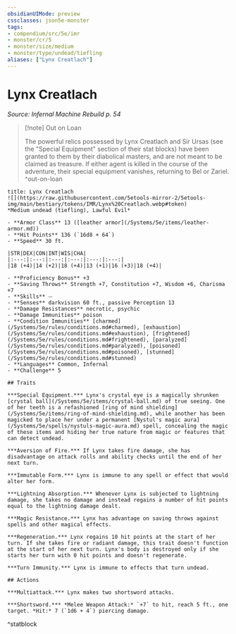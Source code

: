 ```yaml
---
obsidianUIMode: preview
cssclasses: json5e-monster
tags:
- compendium/src/5e/imr
- monster/cr/5
- monster/size/medium
- monster/type/undead/tiefling
aliases: ["Lynx Creatlach"]
---
```

# Lynx Creatlach
*Source: Infernal Machine Rebuild p. 54*  

> [!note] Out on Loan
> 
> The powerful relics possessed by Lynx Creatlach and Sir Ursas (see the "Special Equipment" section of their stat blocks) have been granted to them by their diabolical masters, and are not meant to be claimed as treasure. If either agent is killed in the course of the adventure, their special equipment vanishes, returning to Bel or Zariel.
^out-on-loan

```ad-statblock
title: Lynx Creatlach
![](https://raw.githubusercontent.com/5etools-mirror-2/5etools-img/main/bestiary/tokens/IMR/Lynx%20Creatlach.webp#token)
*Medium undead (tiefling), Lawful Evil*

- **Armor Class** 13 ([leather armor](/Systems/5e/items/leather-armor.md))
- **Hit Points** 136 (`16d8 + 64`)
- **Speed** 30 ft.

|STR|DEX|CON|INT|WIS|CHA|
|:---:|:---:|:---:|:---:|:---:|:---:|
|18 (+4)|14 (+2)|18 (+4)|13 (+1)|16 (+3)|18 (+4)|

- **Proficiency Bonus** +3
- **Saving Throws** Strength +7, Constitution +7, Wisdom +6, Charisma +7
- **Skills** ⏤
- **Senses** darkvision 60 ft., passive Perception 13
- **Damage Resistances** necrotic, psychic
- **Damage Immunities** poison
- **Condition Immunities** [charmed](/Systems/5e/rules/conditions.md#charmed), [exhaustion](/Systems/5e/rules/conditions.md#exhaustion), [frightened](/Systems/5e/rules/conditions.md#frightened), [paralyzed](/Systems/5e/rules/conditions.md#paralyzed), [poisoned](/Systems/5e/rules/conditions.md#poisoned), [stunned](/Systems/5e/rules/conditions.md#stunned)
- **Languages** Common, Infernal
- **Challenge** 5

## Traits

***Special Equipment.*** Lynx's crystal eye is a magically shrunken [crystal ball](/Systems/5e/items/crystal-ball.md) of true seeing. One of her teeth is a refashioned [ring of mind shielding](/Systems/5e/items/ring-of-mind-shielding.md), while another has been magicked to place her under a permanent [Nystul's magic aura](/Systems/5e/spells/nystuls-magic-aura.md) spell, concealing the magic of these items and hiding her true nature from magic or features that can detect undead.

***Aversion of Fire.*** If Lynx takes fire damage, she has disadvantage on attack rolls and ability checks until the end of her next turn.

***Immutable Form.*** Lynx is immune to any spell or effect that would alter her form.

***Lightning Absorption.*** Whenever Lynx is subjected to lightning damage, she takes no damage and instead regains a number of hit points equal to the lightning damage dealt.

***Magic Resistance.*** Lynx has advantage on saving throws against spells and other magical effects.

***Regeneration.*** Lynx regains 10 hit points at the start of her turn. If she takes fire or radiant damage, this trait doesn't function at the start of her next turn. Lynx's body is destroyed only if she starts her turn with 0 hit points and doesn't regenerate.

***Turn Immunity.*** Lynx is immune to effects that turn undead.

## Actions

***Multiattack.*** Lynx makes two shortsword attacks.

***Shortsword.*** *Melee Weapon Attack:* `+7` to hit, reach 5 ft., one target. *Hit:* 7 (`1d6 + 4`) piercing damage.
```
^statblock